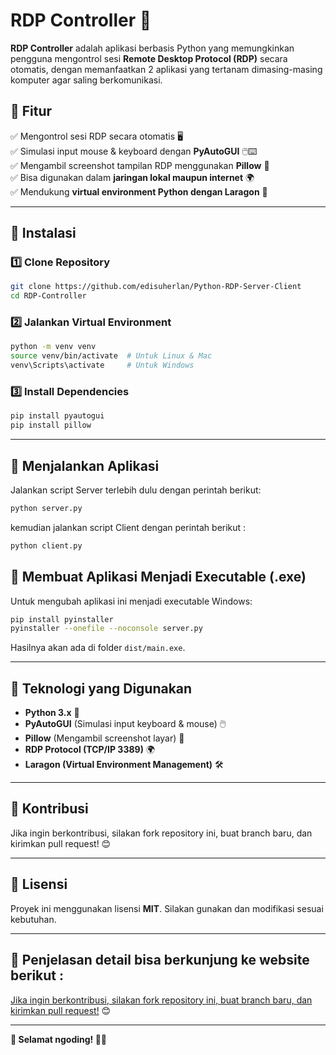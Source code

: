 # RDP Controller 🚀

**RDP Controller** adalah aplikasi berbasis Python yang memungkinkan pengguna mengontrol sesi **Remote Desktop Protocol (RDP)** secara otomatis, dengan memanfaatkan 2 aplikasi yang tertanam dimasing-masing komputer agar saling berkomunikasi.

## 📌 Fitur
✅ Mengontrol sesi RDP secara otomatis 🖥️  
✅ Simulasi input mouse & keyboard dengan **PyAutoGUI** 🖱️⌨️  
✅ Mengambil screenshot tampilan RDP menggunakan **Pillow** 📸  
✅ Bisa digunakan dalam **jaringan lokal maupun internet** 🌍  
✅ Mendukung **virtual environment Python dengan Laragon** 🐍

---

## 📂 Instalasi

### 1️⃣ **Clone Repository**
```bash
git clone https://github.com/edisuherlan/Python-RDP-Server-Client
cd RDP-Controller
```

### 2️⃣ **Jalankan Virtual Environment**
```bash
python -m venv venv
source venv/bin/activate  # Untuk Linux & Mac
venv\Scripts\activate     # Untuk Windows
```

### 3️⃣ **Install Dependencies**
```bash
pip install pyautogui
pip install pillow
```

---

## 🚀 Menjalankan Aplikasi
Jalankan script Server terlebih dulu dengan perintah berikut:
```bash
python server.py
```
kemudian jalankan script Client dengan perintah berikut :
```bash
python client.py
```


## 🔧 Membuat Aplikasi Menjadi Executable (.exe)
Untuk mengubah aplikasi ini menjadi executable Windows:
```bash
pip install pyinstaller
pyinstaller --onefile --noconsole server.py
```
Hasilnya akan ada di folder `dist/main.exe`.

---

## 📡 Teknologi yang Digunakan
- **Python 3.x** 🐍
- **PyAutoGUI** (Simulasi input keyboard & mouse) 🖱️
- **Pillow** (Mengambil screenshot layar) 📸
- **RDP Protocol (TCP/IP 3389)** 🌍
- **Laragon (Virtual Environment Management)** 🛠️

---

## 🤝 Kontribusi
Jika ingin berkontribusi, silakan fork repository ini, buat branch baru, dan kirimkan pull request! 😊

---

## 📜 Lisensi
Proyek ini menggunakan lisensi **MIT**. Silakan gunakan dan modifikasi sesuai kebutuhan.

---

## 🤝 Penjelasan detail bisa berkunjung ke website berikut :
[Jika ingin berkontribusi, silakan fork repository ini, buat branch baru, dan kirimkan pull request!](https://audhighasu.com/2025/03/20/%f0%9f%96%a5%ef%b8%8f%f0%9f%94%a5-remote-desktop-sederhana-dengan-python-dan-laragon/) 😊

---

**🎯 Selamat ngoding! 🚀🔥**

